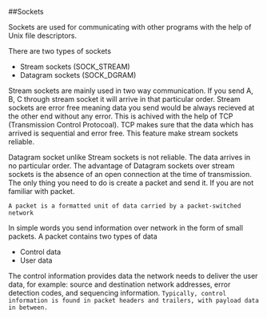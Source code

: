 ##Sockets

Sockets are used for communicating with other programs with the help of Unix file descriptors. 

There are two types of sockets
* Stream sockets (SOCK_STREAM)
* Datagram sockets (SOCK_DGRAM)

Stream sockets are mainly used in two way communication. If you send A, B, C through stream socket it will arrive in that particular order. Stream sockets are error free meaning data you send would be always recieved at the other end without any error. This is achived with the help of TCP (Transmission Control Protocoal). TCP makes sure that the data which has arrived is sequential and error free. This feature make stream sockets reliable.  

Datagram socket unlike Stream sockets is not reliable. The data arrives in no particular order. The advantage of Datagram sockets over stream sockets is the absence of an open connection at the time of transmission. The only thing you need to do is create a packet and send it. If you are not familiar with packet. 

`A packet is a formatted unit of data carried by a packet-switched network`

In simple words you send information over network in the form of small packets. A packet contains two types of data

* Control data
* User data

The control information provides data the network needs to deliver the user data, for example: source and destination network addresses, error detection codes, and sequencing information. `Typically, control information is found in packet headers and trailers, with payload data in between.`



